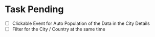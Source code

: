 # Task Pending
- [ ] Clickable Event for Auto Population of the Data in the City Details
- [ ] Filter for the City / Country at the same time
